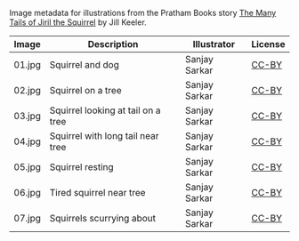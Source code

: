 Image metadata for illustrations from the Pratham Books story [The Many Tails of Jiril the Squirrel](https://storyweaver.org.in/stories/4838-the-many-tails-of-jiril-the-squirrel) by Jill Keeler.

Image | Description | Illustrator | License
----- | ----------- | ----------- | -------
01.jpg | Squirrel and dog  | Sanjay Sarkar | [CC-BY](https://creativecommons.org/licenses/by/4.0/)
02.jpg | Squirrel on a tree | Sanjay Sarkar | [CC-BY](https://creativecommons.org/licenses/by/4.0/)
03.jpg | Squirrel looking at tail on a tree | Sanjay Sarkar | [CC-BY](https://creativecommons.org/licenses/by/4.0/)
04.jpg | Squirrel with long tail near tree | Sanjay Sarkar | [CC-BY](https://creativecommons.org/licenses/by/4.0/)
05.jpg | Squirrel resting | Sanjay Sarkar | [CC-BY](https://creativecommons.org/licenses/by/4.0/)
06.jpg | Tired squirrel near tree | Sanjay Sarkar | [CC-BY](https://creativecommons.org/licenses/by/4.0/)
07.jpg | Squirrels scurrying about | Sanjay Sarkar | [CC-BY](https://creativecommons.org/licenses/by/4.0/)